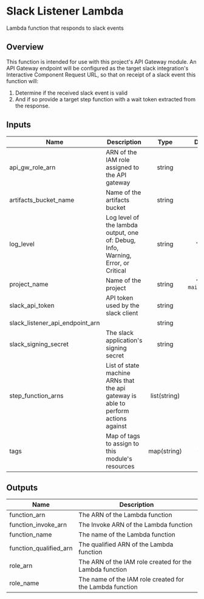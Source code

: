 # Slack Listener Lambda

Lambda function that responds to slack events

## Overview

This function is intended for use with this project's API Gateway module. An API Gateway endpoint will be configured as the target slack integration's Interactive Component Request URL, so that on receipt of a slack event this function will:

1. Determine if the received slack event is valid
2. And if so provide a target step function with a wait token extracted from the response.

## Inputs

| Name | Description | Type | Default | Required |
|------|-------------|:----:|:-----:|:-----:|
| api\_gw\_role\_arn | ARN of the IAM role assigned to the API gateway | string | n/a | yes |
| artifacts\_bucket\_name | Name of the artifacts bucket | string | n/a | yes |
| log\_level | Log level of the lambda output, one of: Debug, Info, Warning, Error, or Critical | string | `"Info"` | no |
| project\_name | Name of the project | string | `"ldap-maintainer"` | no |
| slack\_api\_token | API token used by the slack client | string | n/a | yes |
| slack\_listener\_api\_endpoint\_arn |  | string | `""` | no |
| slack\_signing\_secret | The slack application's signing secret | string | `""` | no |
| step\_function\_arns | List of state machine ARNs that the api gateway is able to perform actions against | list(string) | n/a | yes |
| tags | Map of tags to assign to this module's resources | map(string) | `<map>` | no |

## Outputs

| Name | Description |
|------|-------------|
| function\_arn | The ARN of the Lambda function |
| function\_invoke\_arn | The Invoke ARN of the Lambda function |
| function\_name | The name of the Lambda function |
| function\_qualified\_arn | The qualified ARN of the Lambda function |
| role\_arn | The ARN of the IAM role created for the Lambda function |
| role\_name | The name of the IAM role created for the Lambda function |

